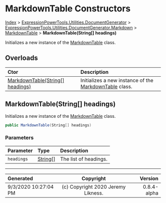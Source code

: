 ﻿# MarkdownTable Constructors

[Index](../index.md) > [ExpressionPowerTools.Utilities.DocumentGenerator](ExpressionPowerTools.Utilities.DocumentGenerator.a.md) > [ExpressionPowerTools.Utilities.DocumentGenerator.Markdown](ExpressionPowerTools.Utilities.DocumentGenerator.Markdown.n.md) > [MarkdownTable](ExpressionPowerTools.Utilities.DocumentGenerator.Markdown.MarkdownTable.cs.md) > **MarkdownTable(String[] headings)**

Initializes a new instance of the [MarkdownTable](ExpressionPowerTools.Utilities.DocumentGenerator.Markdown.MarkdownTable.cs.md) class.

## Overloads

| Ctor | Description |
| :-- | :-- |
| [MarkdownTable(String[] headings)](#markdowntablestring[]-headings) | Initializes a new instance of the [MarkdownTable](ExpressionPowerTools.Utilities.DocumentGenerator.Markdown.MarkdownTable.cs.md) class. |

## MarkdownTable(String[] headings)

Initializes a new instance of the [MarkdownTable](ExpressionPowerTools.Utilities.DocumentGenerator.Markdown.MarkdownTable.cs.md) class.

```csharp
public MarkdownTable(String[] headings)
```

### Parameters

| Parameter | Type | Description |
| :-- | :-- | :-- |
| `headings` | [String[]](https://docs.microsoft.com/dotnet/api/system.string[]) | The list of headings. |



---

| Generated | Copyright | Version |
| :-- | :-: | --: |
| 9/3/2020 10:27:04 PM | (c) Copyright 2020 Jeremy Likness. | 0.8.4-alpha |
